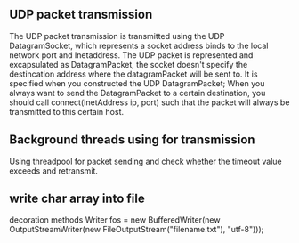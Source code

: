 
## UDP packet transmission
The UDP packet transmission is transmitted using the UDP DatagramSocket, which represents a socket address binds to the local network port and Inetaddress. The UDP packet is represented and excapsulated as DatagramPacket, the socket doesn't specify the destincation address where the datagramPacket will be sent to. It is specified when you constructed the UDP DatagramPacket; When you always want to send the DatagramPacket to a certain destination, you should call connect(InetAddress ip, port) such that the packet will always be transmitted to this certain host.

## Background threads using for transmission
Using threadpool for packet sending and check whether the timeout value exceeds and retransmit.


## write char array into file 
decoration methods
Writer fos = new BufferedWriter(new OutputStreamWriter(new FileOutputStream("filename.txt"), "utf-8")));
